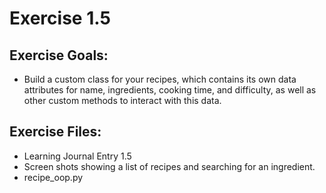 # Exercise 1.5

## Exercise Goals: 
- Build a custom class for your recipes, which contains its own data attributes for name,
ingredients, cooking time, and difficulty, as well as other custom methods to interact with this
data.

## Exercise Files: 
-  Learning Journal Entry 1.5
- Screen shots showing a list of recipes and searching for an ingredient. 
- recipe_oop.py
